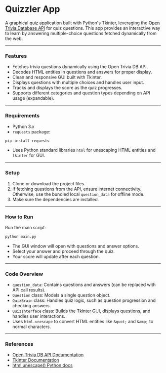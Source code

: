 # Quizzler App

A graphical quiz application built with Python's Tkinter, leveraging the [Open Trivia Database API](https://opentdb.com/api_config.php) for quiz questions. This app provides an interactive way to learn by answering multiple-choice questions fetched dynamically from the web.

***

### Features
- Fetches trivia questions dynamically using the Open Trivia DB API.  
- Decodes HTML entities in questions and answers for proper display.  
- Clean and responsive GUI built with Tkinter.  
- Displays questions with multiple choices and handles user input.  
- Tracks and displays the score as the quiz progresses.  
- Supports different categories and question types depending on API usage (expandable).

***

### Requirements
- Python 3.x  
- `requests` package:

```bash
pip install requests
```

- Uses Python standard libraries `html` for unescaping HTML entities and `tkinter` for GUI.

***

### Setup

1. Clone or download the project files.  
2. If fetching questions from the API, ensure internet connectivity. Otherwise, use the bundled local `question_data` for offline mode.  
3. Make sure the dependencies are installed.

***

### How to Run

Run the main script:

```bash
python main.py
```

- The GUI window will open with questions and answer options.  
- Select your answer and proceed through the quiz.  
- Your score will update after each question.

***

### Code Overview

- `question_data`: Contains questions and answers (can be replaced with API call results).  
- `Question` class: Models a single question object.  
- `QuizBrain` class: Handles quiz logic, such as question progression and checking answers.  
- `QuizInterface` class: Builds the Tkinter GUI, displays questions, and handles user interactions.  
- Uses `html.unescape` to convert HTML entities like `&quot;` and `&amp;` to normal characters.

***


### References
- [Open Trivia DB API Documentation](https://opentdb.com/api_config.php)  
- [Tkinter Documentation](https://docs.python.org/3/library/tkinter.html)  
- [html.unescape() Python docs](https://docs.python.org/3/library/html.html#html.unescape)  
